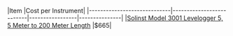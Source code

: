 |Item                         |Cost per Instrument|
|-----------------------------|--------------------------|-----------------|---------------|
|[Solinst Model 3001 Levelogger 5, 5 Meter to 200 Meter Length](https://shop.prmfiltration.com/products/solinst-model-3001-levelogger-5-5-meter-to-200-meter-length?currency=USD&variant=43447341285561&utm_medium=cpc&utm_source=google&utm_campaign=Google%20Shopping&stkn=b12a3a614f9f&keyword=&utm_adgroup=&utm_medium=ppc&utm_term=&utm_campaign=GS+-+Water+Level+Indicators&utm_source=adwords&hsa_kw=&hsa_cam=20792052705&hsa_ver=3&hsa_acc=5711099154&hsa_ad=681932524696&hsa_grp=153781953777&hsa_src=g&hsa_mt=&hsa_tgt=pla-1393587162910&hsa_net=adwords&gad_source=1&gclid=Cj0KCQiAtaOtBhCwARIsAN_x-3KLRvhvtkdTshuhJON8LnKMiagUCHcsij2NafXIlm1MgPoZEa6syJkaAh8CEALw_wcB) |$665|

